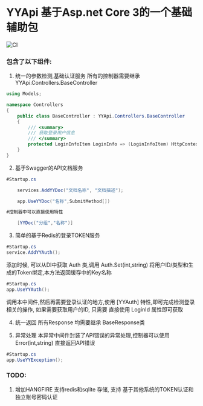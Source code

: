 # YYApi 基于Asp.net Core 3的一个基础辅助包

![CI](https://github.com/YY-Tech/YYApi/workflows/CI/badge.svg)

### 包含了以下组件:

1. 统一的参数检测,基础认证服务
所有的控制器需要继承 YYApi.Controllers.BaseController

```C#
using Models;

namespace Controllers
{
    public class BaseController : YYApi.Controllers.BaseController
    {
        /// <summary>
        /// 获取登录用户信息
        /// </summary>
        protected LoginInfoItem LoginInfo => (LoginInfoItem) HttpContext.Items["LoginInfo"];
    }
}
```

2. 基于Swagger的API文档服务

```C#
#Startup.cs

	services.AddYYDoc("文档名称", "文档描述");

	app.UseYYDoc("名称",SubmitMethod[])

#控制器中可以直接使用特性

	[YYDoc("分组","名称")]
```

3. 简单的基于Redis的登录TOKEN服务

```C#
#Startup.cs
service.AddYYAuth();
```
添加时候, 可以从DI中获取 Auth 类,调用 Auth.Set(int,string) 将用户ID/类型和生成的Token绑定,本方法返回缓存中的Key名称

```C#
#Startup.cs
app.UseYYAuth();
```
调用本中间件,然后再需要登录认证的地方,使用 [YYAuth] 特性,即可完成检测登录相关的操作,
如果需要获取用户的ID, 只需要 直接使用 LoginId 属性即可获取

4. 统一返回
所有Response 均需要继承 BaseResponse类


5. 异常处理
本异常中间件封装了API错误的异常处理,控制器可以使用 Error(int,string) 直接返回API错误

```C#
#Startup.cs
app.UseYYException();
```


### TODO:
1. 增加HANGFIRE 支持redis和sqlite 存储, 支持 基于其他系统的TOKEN认证和独立账号密码认证

